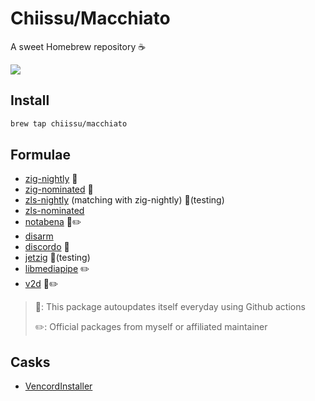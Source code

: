 # Chiissu/Macchiato

A sweet Homebrew repository ☕

![](https://media1.tenor.com/m/aDZEMNg3f_sAAAAC/bocchi-the-rock.gif)

## Install

```sh
brew tap chiissu/macchiato
```

## Formulae

- [zig-nightly](https://ziglang.org/) 🔄
- [zig-nominated](https://machengine.org/docs/nominated-zig/) 🔄
- [zls-nightly](https://zigtools.org/zls/) (matching with zig-nightly) 🔄(testing)
- [zls-nominated](https://zigtools.org/zls/)
- [notabena](https://github.com/ThatFrogDev/notabena/) 🔄✏️
- [disarm](https://newandroidbook.com/tools/disarm.html)
- [discordo](https://github.com/ayn2op/discordo) 🔄
- [jetzig](https://www.jetzig.dev/) 🔄(testing)
- [libmediapipe](https://github.com/Froxcey/libmediapipe/) ✏️
- [v2d](https://github.com/Chiissu/v2d/) 🔄✏️

> 🔄: This package autoupdates itself everyday using Github actions
>
> ✏️: Official packages from myself or affiliated maintainer

## Casks

- [VencordInstaller](https://vencord.dev/)
